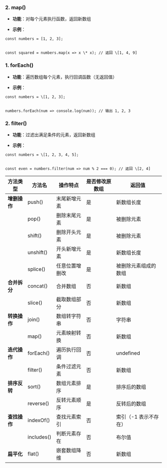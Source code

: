 ### 2. map()

- **功能**：对每个元素执行函数，返回新数组

- **示例**：

```
const numbers = [1, 2, 3];


const squared = numbers.map(x => x \* x); // 返回 \[1, 4, 9]
```

### 1. forEach()

- **功能**：遍历数组每个元素，执行回调函数（无返回值）

- **示例**：

```
const numbers = \[1, 2, 3];


numbers.forEach(num => console.log(num)); // 输出 1, 2, 3
```

### 2. filter()

- **功能**：过滤出满足条件的元素，返回新数组

- **示例**：

```
const numbers = \[1, 2, 3, 4, 5];


const even = numbers.filter(num => num % 2 === 0); // 返回 \[2, 4]
```

| 方法类型     | 方法名     | 操作特点       | 是否修改原数组 | 返回值                |
| ------------ | ---------- | -------------- | -------------- | --------------------- |
| **增删操作** | push()     | 末尾新增元素   | 是             | 新数组长度            |
|              | pop()      | 删除末尾元素   | 是             | 被删除元素            |
|              | shift()    | 删除开头元素   | 是             | 被删除元素            |
|              | unshift()  | 开头新增元素   | 是             | 新数组长度            |
|              | splice()   | 任意位置增删改 | 是             | 被删除元素组成的数组  |
| **合并拆分** | concat()   | 合并数组       | 否             | 新数组                |
|              | slice()    | 截取数组部分   | 否             | 新数组                |
| **转换操作** | join()     | 数组转字符串   | 否             | 字符串                |
|              | map()      | 元素映射转换   | 否             | 新数组                |
| **迭代操作** | forEach()  | 遍历执行回调   | 否             | undefined             |
|              | filter()   | 条件过滤元素   | 否             | 新数组                |
| **排序反转** | sort()     | 数组元素排序   | 是             | 排序后的数组          |
|              | reverse()  | 反转元素顺序   | 是             | 反转后的数组          |
| **查找操作** | indexOf()  | 查找元素索引   | 否             | 索引（-1 表示不存在） |
|              | includes() | 判断元素存在   | 否             | 布尔值                |
| **扁平化**   | flat()     | 嵌套数组降维   | 否             | 新数组                |
